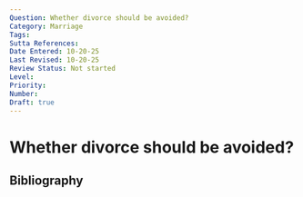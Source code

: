 ```yaml
---
Question: Whether divorce should be avoided?
Category: Marriage
Tags: 
Sutta References: 
Date Entered: 10-20-25
Last Revised: 10-20-25
Review Status: Not started
Level: 
Priority: 
Number: 
Draft: true
---
```


# Whether divorce should be avoided?

## Bibliography

<!-- 

Notes:



-->